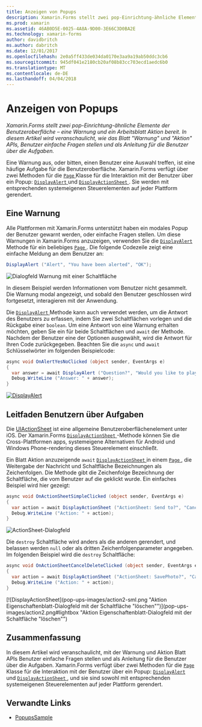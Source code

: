 ```yaml
---
title: Anzeigen von Popups
description: Xamarin.Forms stellt zwei pop-Einrichtung-ähnliche Elemente der Benutzeroberfläche – eine Warnung und ein Arbeitsblatt Aktion bereit. In diesem Artikel wird veranschaulicht, wie das Blatt "Warnung" und "Aktion" APIs, Benutzer einfache Fragen stellen und als Anleitung für die Benutzer über die Aufgaben.
ms.prod: xamarin
ms.assetid: 46AB0D5E-0025-4A8A-9D00-3E66C3D0BA2E
ms.technology: xamarin-forms
author: davidbritch
ms.author: dabritch
ms.date: 12/01/2017
ms.openlocfilehash: 2e0a5ff433de034da0170e3aa9a19ab50ddc3cb6
ms.sourcegitcommit: 945df041e2180cb20af08b83cc703ecd1aedc6b0
ms.translationtype: MT
ms.contentlocale: de-DE
ms.lasthandoff: 04/04/2018
---
```

# <a name="displaying-pop-ups"></a>Anzeigen von Popups

_Xamarin.Forms stellt zwei pop-Einrichtung-ähnliche Elemente der Benutzeroberfläche – eine Warnung und ein Arbeitsblatt Aktion bereit. In diesem Artikel wird veranschaulicht, wie das Blatt "Warnung" und "Aktion" APIs, Benutzer einfache Fragen stellen und als Anleitung für die Benutzer über die Aufgaben._

Eine Warnung aus, oder bitten, einen Benutzer eine Auswahl treffen, ist eine häufige Aufgabe für die Benutzeroberfläche. Xamarin.Forms verfügt über zwei Methoden für die [ `Page` ](https://developer.xamarin.com/api/type/Xamarin.Forms.Page/) Klasse für die Interaktion mit der Benutzer über ein Popup: [ `DisplayAlert` ](https://developer.xamarin.com/api/member/Xamarin.Forms.Page.DisplayAlert(System.String,System.String,System.String)/) und [ `DisplayActionSheet` ](https://developer.xamarin.com/api/member/Xamarin.Forms.Page.DisplayActionSheet(System.String,System.String,System.String,System.String[])/). Sie werden mit entsprechenden systemeigenen Steuerelementen auf jeder Plattform gerendert.

## <a name="displaying-an-alert"></a>Eine Warnung

Alle Plattformen mit Xamarin.Forms unterstützt haben ein modales Popup der Benutzer gewarnt werden, oder einfache Fragen stellen. Um diese Warnungen in Xamarin.Forms anzuzeigen, verwenden Sie die [ `DisplayAlert` ](https://developer.xamarin.com/api/member/Xamarin.Forms.Page.DisplayAlert(System.String,System.String,System.String)/) Methode für ein beliebiges [ `Page` ](https://developer.xamarin.com/api/type/Xamarin.Forms.Page/). Die folgende Codezeile zeigt eine einfache Meldung an dem Benutzer an:

```csharp
DisplayAlert ("Alert", "You have been alerted", "OK");
```

![](pop-ups-images/alert.png "Dialogfeld Warnung mit einer Schaltfläche")

In diesem Beispiel werden Informationen vom Benutzer nicht gesammelt. Die Warnung modal angezeigt, und sobald den Benutzer geschlossen wird fortgesetzt, interagieren mit der Anwendung.

Die [ `DisplayAlert` ](https://developer.xamarin.com/api/member/Xamarin.Forms.Page.DisplayAlert(System.String,System.String,System.String)/) Methode kann auch verwendet werden, um die Antwort des Benutzers zu erfassen, indem Sie zwei Schaltflächen vorlegen und die Rückgabe einer `boolean`. Um eine Antwort von eine Warnung erhalten möchten, geben Sie ein für beide Schaltflächen und `await` der Methode. Nachdem der Benutzer eine der Optionen ausgewählt, wird die Antwort für Ihren Code zurückgegeben. Beachten Sie die `async` und `await` Schlüsselwörter im folgenden Beispielcode:

```csharp
async void OnAlertYesNoClicked (object sender, EventArgs e)
{
  var answer = await DisplayAlert ("Question?", "Would you like to play a game", "Yes", "No");
  Debug.WriteLine ("Answer: " + answer);
}
```

[![DisplayAlert](pop-ups-images/alert2-sml.png "Warnung Dialog mit zwei Schaltflächen")](pop-ups-images/alert2.png#lightbox "Warnung Dialog mit zwei Schaltflächen")

## <a name="guiding-users-through-tasks"></a>Leitfaden Benutzern über Aufgaben

Die [UIActionSheet](https://developer.apple.com/library/ios/documentation/uikit/reference/uiactionsheet_class/Reference/Reference.html) ist eine allgemeine Benutzeroberflächenelement unter iOS. Der Xamarin.Forms [ `DisplayActionSheet` ](https://developer.xamarin.com/api/member/Xamarin.Forms.Page.DisplayActionSheet(System.String,System.String,System.String,System.String[])/) -Methode können Sie die Cross-Plattformen apps, systemeigene Alternativen für Android und Windows Phone-rendering dieses Steuerelement einschließt.

Ein Blatt Aktion anzuzeigende `await` [ `DisplayActionSheet` ](https://developer.xamarin.com/api/member/Xamarin.Forms.Page.DisplayActionSheet(System.String,System.String,System.String,System.String[])/) in einem [ `Page` ](https://developer.xamarin.com/api/type/Xamarin.Forms.Page/), die Weitergabe der Nachricht und Schaltfläche Bezeichnungen als Zeichenfolgen. Die Methode gibt die Zeichenfolge Bezeichnung der Schaltfläche, die vom Benutzer auf die geklickt wurde. Ein einfaches Beispiel wird hier gezeigt:

```csharp
async void OnActionSheetSimpleClicked (object sender, EventArgs e)
{
  var action = await DisplayActionSheet ("ActionSheet: Send to?", "Cancel", null, "Email", "Twitter", "Facebook");
  Debug.WriteLine ("Action: " + action);
}
```

![](pop-ups-images/action.png "ActionSheet-Dialogfeld")

Die `destroy` Schaltfläche wird anders als die anderen gerendert, und belassen werden `null` oder als dritten Zeichenfolgenparameter angegeben. Im folgenden Beispiel wird die `destroy` Schaltfläche:

```csharp
async void OnActionSheetCancelDeleteClicked (object sender, EventArgs e)
{
  var action = await DisplayActionSheet ("ActionSheet: SavePhoto?", "Cancel", "Delete", "Photo Roll", "Email");
  Debug.WriteLine ("Action: " + action);
}
```

[![DisplayActionSheet](pop-ups-images/action2-sml.png "Aktion Eigenschaftenblatt-Dialogfeld mit der Schaltfläche "löschen"")](pop-ups-images/action2.png#lightbox "Aktion Eigenschaftenblatt-Dialogfeld mit der Schaltfläche "löschen"")

## <a name="summary"></a>Zusammenfassung

In diesem Artikel wird veranschaulicht, mit der Warnung und Aktion Blatt APIs Benutzer einfache Fragen stellen und als Anleitung für die Benutzer über die Aufgaben. Xamarin.Forms verfügt über zwei Methoden für die [ `Page` ](https://developer.xamarin.com/api/type/Xamarin.Forms.Page/) Klasse für die Interaktion mit der Benutzer über ein Popup: [ `DisplayAlert` ](https://developer.xamarin.com/api/member/Xamarin.Forms.Page.DisplayAlert(System.String,System.String,System.String)/) und [ `DisplayActionSheet` ](https://developer.xamarin.com/api/member/Xamarin.Forms.Page.DisplayActionSheet(System.String,System.String,System.String,System.String[])/), und sie sind sowohl mit entsprechenden systemeigenen Steuerelementen auf jeder Plattform gerendert.



## <a name="related-links"></a>Verwandte Links

- [PopupsSample](https://developer.xamarin.com/samples/xamarin-forms/Navigation/Pop-ups/)

